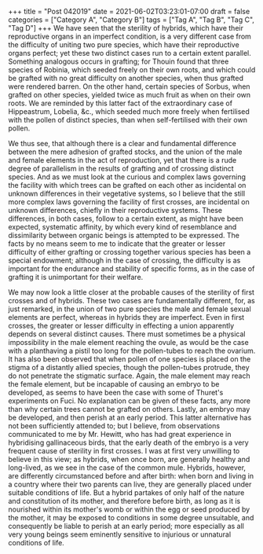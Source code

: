 +++
title = "Post 042019"
date = 2021-06-02T03:23:01-07:00
draft = false
categories = ["Category A", "Category B"]
tags = ["Tag A", "Tag B", "Tag C", "Tag D"]
+++
We have seen that the sterility of hybrids, which have their reproductive organs in an imperfect condition, is a very different case from the difficulty of uniting two pure species, which have their reproductive organs perfect; yet these two distinct cases run to a certain extent parallel. Something analogous occurs in grafting; for Thouin found that three species of Robinia, which seeded freely on their own roots, and which could be grafted with no great difficulty on another species, when thus grafted were rendered barren. On the other hand, certain species of Sorbus, when grafted on other species, yielded twice as much fruit as when on their own roots. We are reminded by this latter fact of the extraordinary case of Hippeastrum, Lobelia, &c., which seeded much more freely when fertilised with the pollen of distinct species, than when self-fertilised with their own pollen.

We thus see, that although there is a clear and fundamental difference between the mere adhesion of grafted stocks, and the union of the male and female elements in the act of reproduction, yet that there is a rude degree of parallelism in the results of grafting and of crossing distinct species. And as we must look at the curious and complex laws governing the facility with which trees can be grafted on each other as incidental on unknown differences in their vegetative systems, so I believe that the still more complex laws governing the facility of first crosses, are incidental on unknown differences, chiefly in their reproductive systems. These differences, in both cases, follow to a certain extent, as might have been expected, systematic affinity, by which every kind of resemblance and dissimilarity between organic beings is attempted to be expressed. The facts by no means seem to me to indicate that the greater or lesser difficulty of either grafting or crossing together various species has been a special endowment; although in the case of crossing, the difficulty is as important for the endurance and stability of specific forms, as in the case of grafting it is unimportant for their welfare.

We may now look a little closer at the probable causes of the sterility of first crosses and of hybrids. These two cases are fundamentally different, for, as just remarked, in the union of two pure species the male and female sexual elements are perfect, whereas in hybrids they are imperfect. Even in first crosses, the greater or lesser difficulty in effecting a union apparently depends on several distinct causes. There must sometimes be a physical impossibility in the male element reaching the ovule, as would be the case with a planthaving a pistil too long for the pollen-tubes to reach the ovarium. It has also been observed that when pollen of one species is placed on the stigma of a distantly allied species, though the pollen-tubes protrude, they do not penetrate the stigmatic surface. Again, the male element may reach the female element, but be incapable of causing an embryo to be developed, as seems to have been the case with some of Thuret's experiments on Fuci. No explanation can be given of these facts, any more than why certain trees cannot be grafted on others. Lastly, an embryo may be developed, and then perish at an early period. This latter alternative has not been sufficiently attended to; but I believe, from observations communicated to me by Mr. Hewitt, who has had great experience in hybridising gallinaceous birds, that the early death of the embryo is a very frequent cause of sterility in first crosses. I was at first very unwilling to believe in this view; as hybrids, when once born, are generally healthy and long-lived, as we see in the case of the common mule. Hybrids, however, are differently circumstanced before and after birth: when born and living in a country where their two parents can live, they are generally placed under suitable conditions of life. But a hybrid partakes of only half of the nature and constitution of its mother, and therefore before birth, as long as it is nourished within its mother's womb or within the egg or seed produced by the mother, it may be exposed to conditions in some degree unsuitable, and consequently be liable to perish at an early period; more especially as all very young beings seem eminently sensitive to injurious or unnatural conditions of life.
